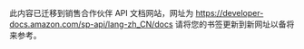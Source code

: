 此内容已迁移到销售合作伙伴 API 文档网站，网址为 https://developer-docs.amazon.com/sp-api/lang-zh_CN/docs 请将您的书签更新到新网址以备将来参考。
